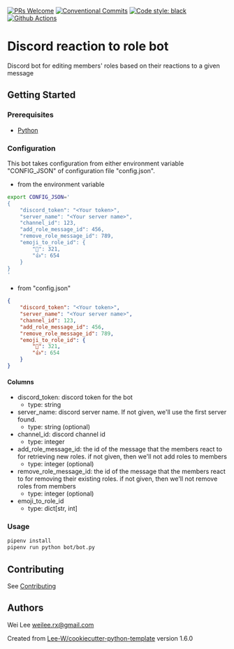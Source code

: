 [![PRs Welcome](https://img.shields.io/badge/PRs-welcome-brightgreen.svg?style=flat-square)](http://makeapullrequest.com) [![Conventional Commits](https://img.shields.io/badge/Conventional%20Commits-1.0.0-yellow.svg?style=flat-square)](https://conventionalcommits.org) [![Code style: black](https://img.shields.io/badge/code%20style-black-000000.svg)](https://github.com/psf/black) [![Github Actions](https://github.com/Lee-W/discord_reaction_to_role_bot/actions/workflows/python-check.yaml/badge.svg)](https://github.com/Lee-W/discord_reaction_to_role_bot/actions/workflows/python-check.yaml)

# Discord reaction to role bot

Discord bot for editing members' roles based on their reactions to a given message

## Getting Started

### Prerequisites
* [Python](https://www.python.org/downloads/)

### Configuration

This bot takes configuration from either environment variable "CONFIG_JSON" of configuration file "config.json".

* from the environment variable

```sh
export CONFIG_JSON='
{
    "discord_token": "<Your token>",
    "server_name": "<Your server name>",
    "channel_id": 123,
    "add_role_message_id": 456,
    "remove_role_message_id": 789,
    "emoji_to_role_id": {
        "💯": 321,
        "👍": 654
    }
}
'
```

* from "config.json"

```json
{
    "discord_token": "<Your token>",
    "server_name": "<Your server name>",
    "channel_id": 123,
    "add_role_message_id": 456,
    "remove_role_message_id": 789,
    "emoji_to_role_id": {
        "💯": 321,
        "👍": 654
    }
}
```

#### Columns
* discord_token: discord token for the bot
    * type: string
* server_name: discord server name. If not given, we'll use the first server found.
    * type: string (optional)
* channel_id: discord channel id
    * type: integer
* add_role_message_id: the id of the message that the members react to for retrieving new roles. if not given, then we'll not add roles to members
    * type: integer (optional)
* remove_role_message_id: the id of the message that the members react to for removing their existing roles. if not given, then we'll not remove roles from members
    * type: integer (optional)
* emoji_to_role_id
    * type: dict[str, int]




### Usage

```sh
pipenv install
pipenv run python bot/bot.py
```

## Contributing
See [Contributing](contributing.md)

## Authors
Wei Lee <weilee.rx@gmail.com>


Created from [Lee-W/cookiecutter-python-template](https://github.com/Lee-W/cookiecutter-python-template/tree/1.6.0) version 1.6.0
